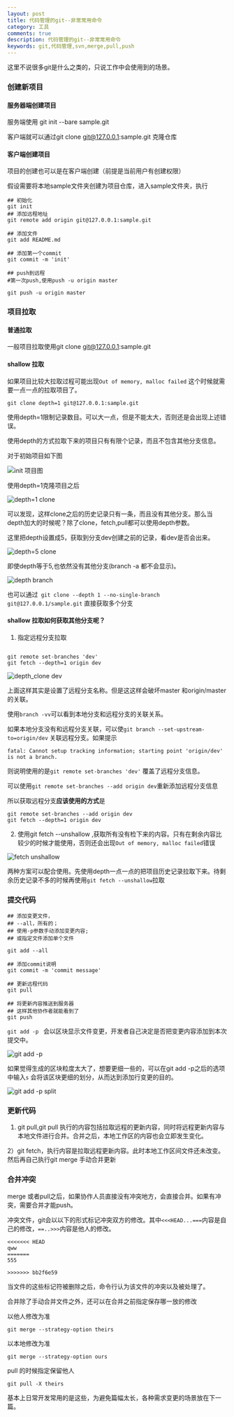 ```yaml
---
layout: post
title: 代码管理的git--非常常用命令
category: 工具
comments: true
description: 代码管理的git--非常常用命令
keywords: git,代码管理,svn,merge,pull,push
---
```


这里不说很多git是什么之类的，只说工作中会使用到的场景。


### 创建新项目


#### 服务器端创建项目 

服务端使用 git init --bare sample.git 

客户端就可以通过git clone git@127.0.0.1:sample.git 克隆仓库


#### 客户端创建项目

项目的创建也可以是在客户端创建（前提是当前用户有创建权限）

假设需要将本地sample文件夹创建为项目仓库，进入sample文件夹，执行

```
## 初始化
git init  
## 添加远程地址
git remote add origin git@127.0.0.1:sample.git  

## 添加文件
git add README.md 

## 添加第一个commit	
git commit -m 'init' 

## push到远程
#第一次push,使用push -u origin master

git push -u origin master 

```

### 项目拉取



#### 普通拉取

一般项目拉取使用git clone git@127.0.0.1:sample.git

#### shallow 拉取

如果项目比较大拉取过程可能出现```Out of memory, malloc failed``` 这个时候就需要一点一点的拉取项目了。

```
git clone depth=1 git@127.0.0.1:sample.git

```

使用depth=1限制记录数目。可以大一点，但是不能太大，否则还是会出现上述错误。

使用depth的方式拉取下来的项目只有有限个记录，而且不包含其他分支信息。

对于初始项目如下图

![init 项目图](http://blog.static.aiaiaini.com/201902269e8939962e70b2900b211d31ef9649e2_init.jpg)

使用depth=1克隆项目之后

![depth=1 clone](http://blog.static.aiaiaini.com/201902269e8939962e70b2900b211d31ef9649e2_depthclone.jpg)

可以发现，这样clone之后的历史记录只有一条，而且没有其他分支。那么当depth加大的时候呢？除了clone，fetch,pull都可以使用depth参数。

这里把depth设置成5，获取到分支dev创建之前的记录，看dev是否会出来。


![depth=5 clone](http://blog.static.aiaiaini.com/201902269e8939962e70b2900b211d31ef9649e2_depthfetch5.png)

即使depth等于5,也依然没有其他分支(branch -a 都不会显示)。

![depth branch](http://blog.static.aiaiaini.com/201902269e8939962e70b2900b211d31ef9649e2_depthfetch_branch.jpg)


也可以通过``` git clone --depth 1 --no-single-branch git@127.0.0.1/sample.git``` 直接获取多个分支

#### shallow 拉取如何获取其他分支呢？


1) 指定远程分支拉取

```

git remote set-branches 'dev'
git fetch --depth=1 origin dev

```
![depth_clone dev](http://blog.static.aiaiaini.com/201902269e8939962e70b2900b211d31ef9649e2_depthclone_dev.jpg)

上面这样其实是设置了远程分支名称。但是这这样会破坏master 和origin/master的关联。

使用``branch -vv``可以看到本地分支和远程分支的关联关系。

如果本地分支没有和远程分支关联，可以使``git branch --set-upstream-to=origin/dev`` 关联远程分支。如果提示
```
fatal: Cannot setup tracking information; starting point 'origin/dev' is not a branch.
```
则说明使用的是``git remote set-branches 'dev'`` 覆盖了远程分支信息。

可以使用``git remote set-branches --add origin dev``重新添加远程分支信息


所以获取远程分支**应该使用的方式**是

```
git remote set-branches --add origin dev
git fetch --depth=1 origin dev

```

2) 使用git fetch --unshallow ,获取所有没有检下来的内容。只有在剩余内容比较少的时候才能使用，否则还会出现```Out of memory, malloc failed```错误

![fetch unshallow](http://blog.static.aiaiaini.com/201902269e8939962e70b2900b211d31ef9649e2_fetch_upllow.jpg)


两种方案可以配合使用。先使用depth一点一点的把项目历史记录拉取下来。待剩余历史记录不多的时候再使用``git fetch --unshallow``拉取



### 提交代码

```
## 添加变更文件，
## --all，所有的；
## 使用-p参数手动添加变更内容;
## 或指定文件添加单个文件

git add --all

## 添加commit说明
git commit -m 'commit message'

## 更新远程代码
git pull 

## 将更新内容推送到服务器
## 这样其他协作者就能看到了
git push

```

``git add -p `` 会以区块显示文件变更，开发者自己决定是否把变更内容添加到本次提交中。

![git add -p](http://blog.static.aiaiaini.com/20190226a50bdbd9fb14619e65e677a720d168c9_git_add_p.jpg)

如果觉得生成的区块粒度太大了，想要更细一些的，可以在git add -p之后的选项中输入``s`` 会将该区块更细的划分，从而达到添加行变更的目的。

![git add -p split](http://blog.static.aiaiaini.com/20190226a50bdbd9fb14619e65e677a720d168c9_git_add_p_split.jpg)


### 更新代码

1) git pull,git pull 执行的内容包括拉取远程的更新内容，同时将远程更新内容与本地文件进行合并。合并之后，本地工作区的内容也会立即发生变化。

2）git fetch，执行内容是拉取远程更新内容。此时本地工作区间文件还未改变。然后再自己执行git merge 手动合并更新

### 合并冲突

merge 或者pull之后，如果协作人员直接没有冲突地方，会直接合并。如果有冲突，需要合并才能push。

冲突文件，git会以以下的形式标记冲突双方的修改。其中```<<<HEAD...===```内容是自己的修改，```==..>>>```内容是他人的修改。

```
<<<<<<< HEAD
qww
=======
555

>>>>>>> bb2f6e59
```

当文件的这些标记符被删除之后，命令行认为该文件的冲突以及被处理了。


合并除了手动合并文件之外，还可以在合并之前指定保存哪一放的修改

以他人修改为准
```
git merge --strategy-option theirs
```

以本地修改为准
```
git merge --strategy-option ours
```

pull 的时候指定保留他人
```
git pull -X theirs
```


基本上日常开发常用的是这些，为避免篇幅太长，各种需求变更的场景放在下一篇。

